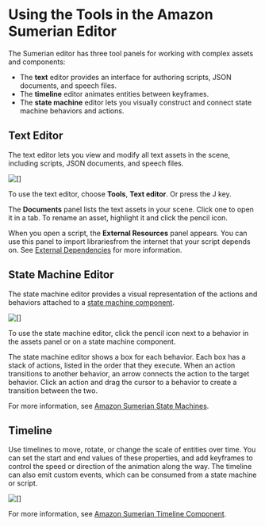 # Using the Tools in the Amazon Sumerian Editor<a name="editor-tools"></a>

The Sumerian editor has three tool panels for working with complex assets and components: 
+ The **text** editor provides an interface for authoring scripts, JSON documents, and speech files\. 
+ The **timeline** editor animates entities between keyframes\.
+ The **state machine** editor lets you visually construct and connect state machine behaviors and actions\.

## Text Editor<a name="editor-tools-texteditor"></a>

The text editor lets you view and modify all text assets in the scene, including scripts, JSON documents, and speech files\.

![\[\]](http://docs.aws.amazon.com/sumerian/latest/userguide/images/tools-texteditor.png)

To use the text editor, choose **Tools**, **Text editor**\. Or press the J key\.

The **Documents** panel lists the text assets in your scene\. Click one to open it in a tab\. To rename an asset, highlight it and click the pencil icon\.

When you open a script, the **External Resources** panel appears\. You can use this panel to import librariesfrom the internet that your script depends on\. See [External Dependencies](scripting-dependencies.md) for more information\.

## State Machine Editor<a name="editor-tools-statemachine"></a>

The state machine editor provides a visual representation of the actions and behaviors attached to a [state machine component](entities-statemachine.md)\.

![\[\]](http://docs.aws.amazon.com/sumerian/latest/userguide/images/tools-statemachine.png)

To use the state machine editor, click the pencil icon next to a behavior in the assets panel or on a state machine component\.

The state machine editor shows a box for each behavior\. Each box has a stack of actions, listed in the order that they execute\. When an action transitions to another behavior, an arrow connects the action to the target behavior\. Click an action and drag the cursor to a behavior to create a transition between the two\.

For more information, see [Amazon Sumerian State Machines](sumerian-statemachines.md)\.

## Timeline<a name="editor-tools-timeline"></a>

Use timelines to move, rotate, or change the scale of entities over time\. You can set the start and end values of these properties, and add keyframes to control the speed or direction of the animation along the way\. The timeline can also emit custom events, which can be consumed from a state machine or script\.

![\[\]](http://docs.aws.amazon.com/sumerian/latest/userguide/images/tools-timeline.png)

For more information, see [Amazon Sumerian Timeline Component](entities-timeline.md)\.